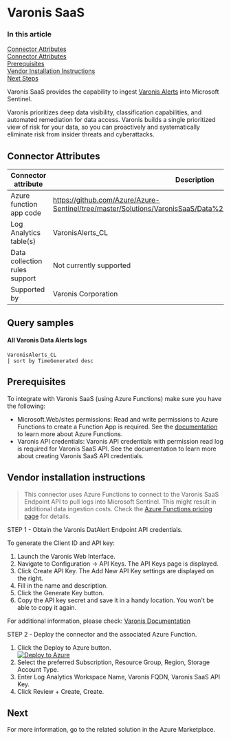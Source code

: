 # Varonis SaaS

### In this article
[Connector Attributes](#connector-attributes)\
[Connector Attributes](#query-samples)\
[Prerequisites](#prerequisites)\
[Vendor Installation Instructions](#vendor-installation-instructions)\
[Next Steps](#next-steps)

Varonis SaaS provides the capability to ingest [Varonis Alerts](https://www.varonis.com/products/SaaS) into Microsoft Sentinel.

Varonis prioritizes deep data visibility, classification capabilities, and automated remediation for data access. Varonis builds a single prioritized view of risk for your data, so you can proactively and systematically eliminate risk from insider threats and cyberattacks.

## Connector Attributes
| Connector attribute           | Description                                   |
| ----------------------------- | --------------------------------------------- |
| Azure function app code       | https://github.com/Azure/Azure-Sentinel/tree/master/Solutions/VaronisSaaS/Data%20Connectors/VaronisSaaSFunction |
| Log Analytics table(s)        | VaronisAlerts_CL                              |
| Data collection rules support | Not currently supported                       |
| Supported by                  | Varonis Corporation                           |

## Query samples
#### All Varonis Data Alerts logs

```kusto
VaronisAlerts_CL
| sort by TimeGenerated desc
```

## Prerequisites
To integrate with Varonis SaaS (using Azure Functions) make sure you have the following:
- Microsoft.Web/sites permissions: Read and write permissions to Azure Functions to create a Function App is required. See the [documentation](https://learn.microsoft.com/azure/azure-functions/) to learn more about Azure Functions.
- Varonis API credentials: Varonis API credentials with permission read log is required for Varonis SaaS API. See the documentation to learn more about creating Varonis SaaS API credentials.

## Vendor installation instructions
>This connector uses Azure Functions to connect to the Varonis SaaS Endpoint API to pull logs into Microsoft Sentinel. This might result in additional data ingestion costs. Check the [Azure Functions pricing page](https://azure.microsoft.com/pricing/details/functions/) for details.

STEP 1 - Obtain the Varonis DatAlert Endpoint API credentials.

To generate the Client ID and API key:

1. Launch the Varonis Web Interface.
2. Navigate to Configuration -> API Keys. The API Keys page is displayed.
3. Click Create API Key. The Add New API Key settings are displayed on the right.
4. Fill in the name and description.
5. Click the Generate Key button.
6. Copy the API key secret and save it in a handy location. You won't be able to copy it again.

For additional information, please check: [Varonis Documentation](https://help.varonis.com/s/document-item?bundleId=ami1661784208197&topicId=emp1703144742927.html&_LANG=enus)

STEP 2 - Deploy the connector and the associated Azure Function.

1. Click the Deploy to Azure button.\
[![Deploy to Azure](https://aka.ms/deploytoazurebutton)](https://portal.azure.com/#create/Microsoft.Template/uri/https%3A%2F%2Fraw.githubusercontent.com%2FAzure%2FAzure-Sentinel%2Fmaster%2FSolutions%2FVaronisSaaS%2FData%2520Connectors%2Fazuredeploy.json)
2. Select the preferred Subscription, Resource Group, Region, Storage Account Type.
3. Enter Log Analytics Workspace Name, Varonis FQDN, Varonis SaaS API Key.
4. Click Review + Create, Create.

## Next
For more information, go to the related solution in the Azure Marketplace.